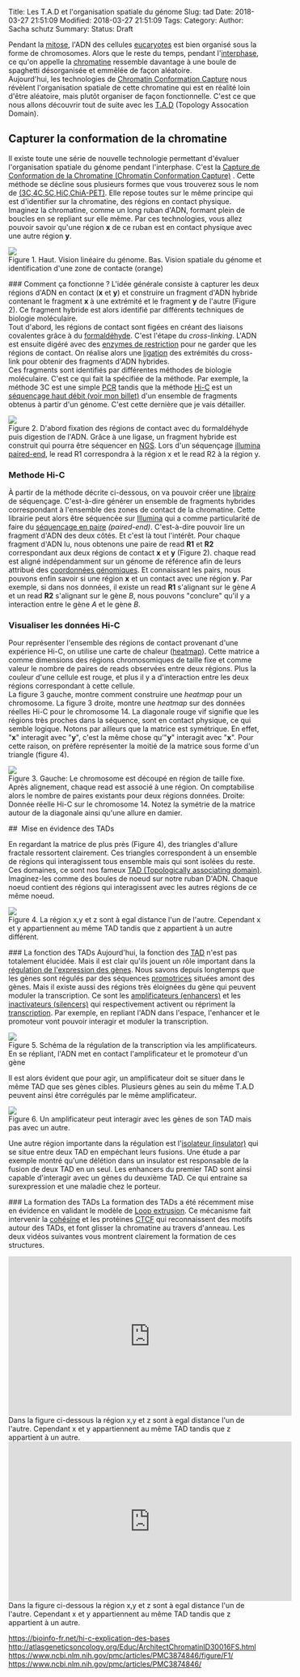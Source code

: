 Title: Les T.A.D et l'organisation spatiale du génome
Slug: tad
Date: 2018-03-27 21:51:09
Modified: 2018-03-27 21:51:09
Tags: 
Category: 
Author: Sacha schutz
Summary: 
Status: Draft

Pendant la [mitose](https://fr.wikipedia.org/wiki/Mitose), l'ADN des cellules [eucaryotes](https://fr.wikipedia.org/wiki/Eukaryota) est bien  organisé sous la forme de chromosomes. Alors que le reste du temps, pendant l'[interphase](https://fr.wikipedia.org/wiki/Interphase), ce qu'on appelle la [chromatine](https://fr.wikipedia.org/wiki/Chromatine) ressemble davantage à une boule de spaghetti désorganisée et emmêlée de façon aléatoire.    
Aujourd'hui, les technologies de [Chromatin Conformation Capture](https://en.wikipedia.org/wiki/Chromosome_conformation_capture) nous révèlent l'organisation spatiale de cette chromatine qui est en réalité loin d'être aléatoire, mais plutôt organiser de façon fonctionnelle. C'est ce que nous allons découvrir tout de suite avec les [T.A.D](https://en.wikipedia.org/wiki/Topologically_associating_domain) (Topology Assocation Domain).

## Capturer la conformation de la chromatine
Il existe toute une série de nouvelle technologie permettant d'évaluer l'organisation spatiale du génome pendant l'interphase. C'est la [Capture de Conformation de la Chromatine (Chromatin Conformation Capture)](https://en.wikipedia.org/wiki/Chromosome_conformation_capture) . Cette méthode se décline sous plusieurs formes que vous trouverez sous le nom de [(3C,4C,5C,HiC,ChiA-PET)](https://en.wikipedia.org/wiki/Chromosome_conformation_capture#Original_methods). Elle repose toutes sur le même principe qui est d'identifier sur la chromatine, des régions en contact physique.   
Imaginez la chromatine, comme un long ruban d'ADN, formant plein de boucles en se repliant sur elle même. Par ces technologies, vous allez pouvoir savoir qu'une région **x** de ce ruban est en contact physique avec une autre région **y**.   


<div class="figure">
    <img src="../images/tad/principe.png" />
    <div class="legend">Figure 1. Haut. Vision linéaire du génome. Bas. Vision spatiale du génome et identification d'une zone de contacte (orange)</div>
</div>


### Comment ça fonctionne ? 
L'idée générale consiste à capturer les deux régions d'ADN en contact (**x** et **y**) et construire un fragment d'ADN hybride contenant le fragment **x** à une extrémité et le fragment **y** de l'autre (Figure 2). Ce fragment hybride est alors identifié par différents techniques de biologie moléculaire.            
Tout d'abord, les régions de contact sont figées en créant des liaisons covalentes grâce à du [formaldéhyde](https://en.wikipedia.org/wiki/Formaldehyde). C'est l'étape du *cross-linking*. L'ADN est ensuite digéré avec des [enzymes de restriction](https://fr.wikipedia.org/wiki/Enzyme_de_restriction) pour ne garder que les régions de contact. On réalise alors une [ligation](https://fr.wikipedia.org/wiki/Ligase) des extrémités du cross-link pour obtenir des fragments d'ADN hybrides.  
Ces fragments sont identifiés par différentes méthodes de biologie moléculaire. C'est ce qui fait la spécifiée de la méthode. Par exemple, la méthode 3C est une simple [PCR](https://fr.wikipedia.org/wiki/R%C3%A9action_en_cha%C3%AEne_par_polym%C3%A9rase) tandis que la méthode [Hi-C](https://en.wikipedia.org/wiki/Chromosome_conformation_capture#Hi-C_(all-vs-all)) est un [séquençage haut débit (voir mon billet)](ngs.html) d'un ensemble de fragments obtenus à partir d'un génome. C'est cette dernière que je vais détailler.

<div class="figure">
    <img src="../images/tad/methode.png" />
    <div class="legend">Figure 2. D'abord fixation des régions de contact avec du formaldéhyde puis digestion de l'ADN. Grâce à une ligase, un fragment hybride est construit qui pourra être séquencer en <a href="ngs.html">NGS</a>. Lors d'un séquençage <a href="https://www.illumina.com/science/technology/next-generation-sequencing/paired-end-vs-single-read-sequencing.html">illumina paired-end</a>, le read R1 correspondra à la région x et le read R2 à la région y.</div>
</div>


### Methode Hi-C
À partir de la méthode décrite ci-dessous, on va pouvoir créer une [libraire](ngs.html) de séquençage. C'est-à-dire générer un ensemble de fragments hybrides correspondant à l'ensemble des zones de contact de la chromatine. Cette librairie peut alors être séquencée sur [Illumina](https://fr.wikipedia.org/wiki/Illumina) qui a comme particularité de faire du [séquençage en paire](https://www.france-genomique.org/spip/spip.php?article235) *(paired-end)*. C'est-à-dire pouvoir lire un fragment d'ADN des deux côtés. Et c'est là tout l'intérêt. Pour chaque fragment d'ADN lu, nous obtenons une paire de read **R1** et **R2** correspondant aux deux régions de contact **x** et **y** (Figure 2). chaque read est aligné indépendamment sur un génome de référence afin de leurs attribué des [coordonnées génomiques](naviguer-dans-votre-adn.html). Et connaissant les pairs, nous pouvons enfin savoir si une région **x** et un contact avec une région **y**.
Par exemple, si dans nos données, il existe un read **R1** s'alignant sur le gène *A* et un read **R2** s'alignant sur le gène *B*, nous pouvons "conclure" qu'il y a interaction entre le gène *A* et le gène *B*. 


### Visualiser les données Hi-C
Pour représenter l'ensemble des régions de contact provenant d'une expérience Hi-C, on utilise une carte de chaleur ([heatmap](https://en.wikipedia.org/wiki/Heat_map)). Cette matrice a comme dimensions des régions chromosomiques de taille fixe et comme valeur le nombre de paires de reads observées entre deux régions. Plus la couleur d'une cellule est rouge, et plus il y a d'interaction entre les deux régions correspondant à cette cellule.   
La figure 3 gauche, montre comment construire une *heatmap* pour un chromosome. La figure 3 droite,  montre une *heatmap* sur des données réelles Hi-C pour le chromosome 14. La diagonale rouge vif signifie que les régions très proches dans la séquence, sont en contact physique, ce qui semble logique. Notons par ailleurs que la matrice est symétrique. En effet, "**x**" interagit avec "**y**", c'est la même chose qu’"**y**" interagit avec "**x**". Pour cette raison, on préfère représenter la moitié de la matrice sous forme d'un triangle (figure 4).


<div class="figure">
    <img src="../images/tad/tad_correlation_matrix.png" />
    <div class="legend">Figure 3. Gauche: Le chromosome est découpé en région de taille fixe. Après alignement, chaque read est associé à une région. On comptabilise alors le nombre de paires existants pour deux régions données. Droite: Donnée réelle Hi-C sur le chromosome 14. Notez la symétrie de la matrice autour de la diagonale ainsi qu'une allure en damier. </div>
</div>

##  Mise en évidence des TADs

En regardant la matrice de plus près (Figure 4), des triangles d'allure fractale ressortent clairement. Ces triangles correspondent à un ensemble de régions qui interagissent tous ensemble mais qui sont isolées du reste. Ces domaines, ce sont nos fameux [TAD (Topologically associating domain)](https://en.wikipedia.org/wiki/Topologically_associating_domain). Imaginez-les comme des boules de noeud sur notre ruban D'ADN. Chaque noeud contient des régions qui interagissent avec les autres régions de ce même noeud.

<div class="figure">
    <img src="../images/tad/tad_ex.png" />
    <div class="legend">Figure 4. La région x,y et z sont à egal distance l'un de l'autre. Cependant x et y appartiennent au même TAD tandis que z appartient à un autre différent. </div>
</div>


### La fonction des TADs 
Aujourd'hui, la fonction des [TAD](https://en.wikipedia.org/wiki/Topologically_associating_domain) n'est pas totalement élucidée. Mais il est clair qu'ils jouent un rôle important dans la [régulation de l'expression des gènes](https://fr.wikipedia.org/wiki/R%C3%A9gulation_de_l%27expression_des_g%C3%A8nes). Nous savons depuis longtemps que les gènes sont régulés par des séquences [promotrices](https://fr.wikipedia.org/wiki/Promoteur_(biologie)) situées amont des gènes. Mais il existe aussi des régions très éloignées du gène qui peuvent moduler la transcription. Ce sont les [amplificateurs (enhancers)](https://fr.wikipedia.org/wiki/Amplificateur_(biologie)) et les [inactivateurs (silencers)](https://fr.wikipedia.org/wiki/Inactivateur) qui respectivement activent ou répriment la [transcription](https://fr.wikipedia.org/wiki/Transcription_(biologie)). Par exemple, en repliant l'ADN dans l'espace, l'enhancer et le promoteur vont pouvoir interagir et moduler la transcription.   

<div class="figure">
    <img src="../images/tad/regulation.png" />
    <div class="legend">Figure 5. Schéma de la régulation de la transcription via les amplificateurs. En se répliant, l'ADN met en contact l'amplificateur et le promoteur d'un gène</div>
</div>

Il est alors évident que pour agir, un amplificateur doit se situer dans le même TAD que ses gènes cibles. Plusieurs gènes au sein du même T.A.D peuvent ainsi être corrégulés par le même amplificateur.   

<div class="figure">
    <img src="../images/tad/regulation_tad.png" />
    <div class="legend">Figure 6. Un amplificateur peut interagir avec les gènes de son TAD mais pas avec un autre. </div>
</div>

Une autre région importante dans la régulation est l'[isolateur (insulator)](https://fr.wikipedia.org/wiki/Isolateur_(biologie)) qui se situe entre deux TAD en empéchant leurs fusions. Une étude a par exemple montré qu'une délétion dans un insulator est responsable de la fusion de deux TAD en un seul. Les enhancers du premier TAD sont ainsi capable d'interagir avec un gènes du deuxième TAD. Ce qui entraine sa surexpression et une maladie chez le porteur.

### La formation des TADs
La formation des TADs a été récemment mise en évidence en validant le modèle de [Loop extrusion](https://www.sciencedirect.com/science/article/pii/S2211124716305307). Ce mécanisme fait intervenir la [cohésine](https://fr.wikipedia.org/wiki/Coh%C3%A9sine) et les protéines [CTCF](https://fr.wikipedia.org/wiki/CTCF) qui reconnaissent des motifs autour des TADs, et font glisser la chromatine au travers d'anneau. Les deux vidéos suivantes vous montrent clairement la formation de ces structures.

<div class="figure">
    <iframe width="560" height="315" src="https://www.youtube.com/embed/Tn5qgEqWgW8?start=23" frameborder="0" allow="autoplay; encrypted-media" allowfullscreen></iframe>
    <div class="legend">Dans la figure ci-dessous la région x,y et z sont à egal distance l'un de l'autre. Cependant x et y appartiennent au même TAD tandis que z appartient à un autre. </div>
</div>


<div class="figure">
<iframe width="560" height="315" src="https://www.youtube.com/embed/47v3RLfLXho" frameborder="0" allow="autoplay; encrypted-media" allowfullscreen></iframe>
    <div class="legend">Dans la figure ci-dessous la région x,y et z sont à egal distance l'un de l'autre. Cependant x et y appartiennent au même TAD tandis que z appartient à un autre. </div>
</div>


https://bioinfo-fr.net/hi-c-explication-des-bases
http://atlasgeneticsoncology.org/Educ/ArchitectChromatinID30016FS.html
https://www.ncbi.nlm.nih.gov/pmc/articles/PMC3874846/figure/F1/
https://www.ncbi.nlm.nih.gov/pmc/articles/PMC3874846/
